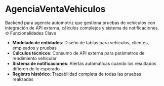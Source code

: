 # AgenciaVentaVehiculos
Backend para agencia automotriz que gestiona pruebas de vehículos con integración de API externa, cálculos complejos y sistema de notificaciones.
⚙️ Funcionalidades Clave
- **Modelado de entidades**: Diseño de tablas para vehículos, clientes, empleados y pruebas
- **Cálculos técnicos**: Consumo de API externa para parámetros de rendimiento vehicular
- **Sistema de notificaciones**: Alertas automáticas cuando los resultados difieren de lo esperado
- **Registro histórico**: Trazabilidad completa de todas las pruebas realizadas
